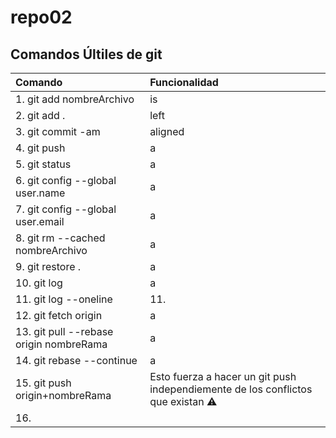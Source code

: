 # repo02

## Comandos Últiles de git

| Comando                                 | Funcionalidad                                                                   |
| :-------------------------------------- | :------------------------------------------------------------------------------ |
| 1. git add nombreArchivo                | is                                                                              |
| 2. git add .                            | left                                                                            |
| 3. git commit -am                       | aligned                                                                         |
| 4. git push                             | a                                                                               |
| 5. git status                           | a                                                                               |
| 6. git config --global user.name        | a                                                                               |
| 7. git config --global user.email       | a                                                                               |
| 8. git rm --cached nombreArchivo        | a                                                                               |
| 9. git restore .                        | a                                                                               |
| 10. git log                             | a                                                                               |
| 11. git log --oneline                   | 11.                                                                             |
| 12. git fetch origin                    | a                                                                               |
| 13. git pull --rebase origin nombreRama | a                                                                               |
| 14. git rebase --continue               | a                                                                               |
| 15. git push origin+nombreRama          | Esto fuerza a hacer un git push independiemente de los conflictos que existan ⚠️ |
| 16.                                     |